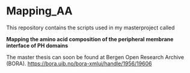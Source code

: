 # Mapping_AA

This repository contains the scripts used in my masterproject called 

**Mapping the amino acid composition of the peripheral membrane interface of PH domains**

The master thesis can soon be found at Bergen Open Research Archive (BORA). 
https://bora.uib.no/bora-xmlui/handle/1956/19606
